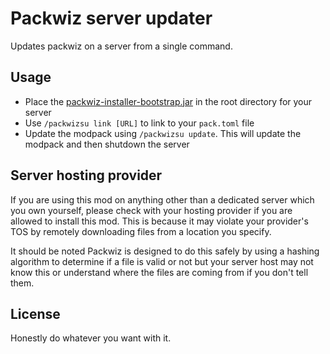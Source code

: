 # Packwiz server updater

Updates packwiz on a server from a single command.

## Usage

- Place the [packwiz-installer-bootstrap.jar](https://github.com/packwiz/packwiz-installer-bootstrap/releases/tag/v0.0.3) in the root directory for your server
- Use `/packwizsu link [URL]` to link to your `pack.toml` file
- Update the modpack using `/packwizsu update`. This will update the modpack and then shutdown the server

## Server hosting provider

If you are using this mod on anything other than a dedicated server which you own yourself, please check with your hosting provider if you are allowed to install this mod. This is because it may violate your provider's TOS by remotely downloading files from a location you specify.

It should be noted Packwiz is designed to do this safely by using a hashing algorithm to determine if a file is valid or not but your server host may not know this or understand where the files are coming from if you don't tell them.

## License

Honestly do whatever you want with it.
